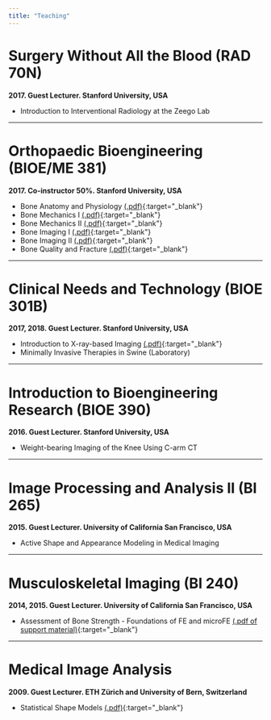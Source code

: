 ```yaml
--- 
title: "Teaching"
---
```


# Surgery Without All the Blood (RAD 70N) 
**2017. Guest Lecturer. Stanford University, USA**   

* Introduction to Interventional Radiology at the Zeego Lab   


---



# Orthopaedic Bioengineering (BIOE/ME 381) 
**2017. Co-instructor 50%. Stanford University, USA**

* Bone Anatomy and Physiology [(.pdf)](attachments/BIOE381_1.pdf){:target="_blank"}   
* Bone Mechanics I [(.pdf)](attachments/BIOE381_2.pdf){:target="_blank"}   
* Bone Mechanics II [(.pdf)](attachments/BIOE381_3.pdf){:target="_blank"}    
* Bone Imaging I [(.pdf)](attachments/BIOE381_4.pdf){:target="_blank"}    
* Bone Imaging II [(.pdf)](attachments/BIOE381_5.pdf){:target="_blank"}    
* Bone Quality and Fracture [(.pdf)](attachments/BIOE381_6.pdf){:target="_blank"}


---


# Clinical Needs and Technology (BIOE 301B)
**2017, 2018. Guest Lecturer. Stanford University, USA**

* Introduction to X-ray-based Imaging [(.pdf)](attachments/BIO301B.pdf){:target="_blank"}   
* Minimally Invasive Therapies in Swine (Laboratory)

---


# Introduction to Bioengineering Research (BIOE 390)
**2016. Guest Lecturer. Stanford University, USA**

* Weight-bearing Imaging of the Knee Using C-arm CT

---


# Image Processing and Analysis II (BI 265)
**2015.	Guest Lecturer. University of California San Francisco, USA**

* Active Shape and Appearance Modeling in Medical Imaging

---


# Musculoskeletal Imaging (BI 240)
**2014, 2015. Guest Lecturer. University of California San Francisco, USA**

* Assessment of Bone Strength - Foundations of FE and microFE [(.pdf of support material)](attachments/BIO301B.pdf){:target="_blank"}

---


# Medical Image Analysis
**2009. Guest Lecturer. ETH Zürich and University of Bern, Switzerland**  

* Statistical Shape Models [(.pdf)](attachments/SSM.pdf){:target="_blank"}
